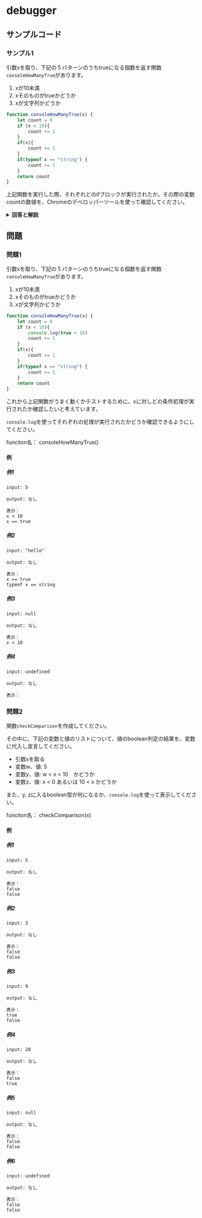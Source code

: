 
# debugger

## サンプルコード

### サンプル1

引数xを取り、下記の５パターンのうちtrueになる個数を返す関数``consoleHowManyTrue``があります。

1. xが10未満
3. xそのものがtrueかどうか
4. xが文字列かどうか

```javascript
function consoleHowManyTrue(x) {
    let count = 0
    if (x < 10){
        count += 1
    }
    if(x){
        count += 1
    }
    if(typeof x == "string") {
        count += 1
    }
    return count
}
```

上記関数を実行した際、それぞれどのifブロックが実行されたか。その際の変数countの数値を、Chromeのデベロッパーツールを使って確認してください。



<details><summary><b>回答と解説</b></summary>

#### 回答

```javascript
const A = 1;
const B = 2;

function C(x) {
    console.log("The sum of A and B is " + (A + B))
    console.log("The sum of A and x is " + (A + x))
    console.log("The sum of x and 5 is " + (x + 5))
}
```

#### 解説

(ChromeのデベロッパーツールでJavaScriptをデバッグする方法（2019年版）)[https://ics.media/entry/190517/]

</details>

## 問題

### 問題1

引数xを取り、下記の５パターンのうちtrueになる個数を返す関数``consoleHowManyTrue``があります。

1. xが10未満
3. xそのものがtrueかどうか
4. xが文字列かどうか

```javascript
function consoleHowManyTrue(x) {
    let count = 0
    if (x < 10){
        console.log(true < 10)
        count += 1
    }
    if(x){
        count += 1
    }
    if(typeof x == "string") {
        count += 1
    }
    return count
}
```

これから上記関数がうまく動くかテストするために、xに対しどの条件処理が実行されたか確認したいと考えています。

``console.log``を使ってそれぞれの処理が実行されたかどうか確認できるようにしてください。

funciton名： consoleHowManyTrue()

#### 例

##### 例1

```
input: 5

output: なし

表示：
x < 10
x == true
```


##### 例2

```
input: "hello"

output: なし

表示：
x == true
typeof x == string
```

##### 例3

```
input: null

output: なし

表示：
x < 10
```

##### 例4

```
input: undefined

output: なし

表示：

```


### 問題2

関数``checkComparison``を作成してください。

その中に、下記の変数と値のリストについて、値のboolean判定の結果を、変数に代入し宣言してください。

* 引数xを取る
* 変数w、値: 5
* 変数y、値: w < x < 10　かどうか
* 変数z、値: x < 0 あるいは 10 < x かどうか

また、y, zに入るboolean型が何になるか、``console.log``を使って表示してください。

funciton名： checkComparison(x)

#### 例

##### 例1

```
input: 5

output: なし

表示：
false
false
```


##### 例2

```
input: 3

output: なし

表示：
false
false
```

##### 例3

```
input: 9

output: なし

表示：
true
false
```

##### 例4

```
input: 20

output: なし

表示：
false
true
```


##### 例5

```
input: null

output: なし

表示：
false
false
```


##### 例6

```
input: undefined

output: なし

表示：
false
false
```

